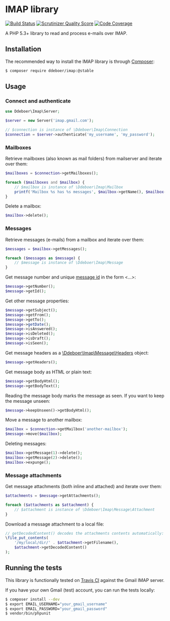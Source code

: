 IMAP library
============
[![Build Status](https://travis-ci.org/ddeboer/imap.png?branch=master)](https://travis-ci.org/ddeboer/imap)
[![Scrutinizer Quality Score](https://scrutinizer-ci.com/g/ddeboer/imap/badges/quality-score.png?s=a83ac467d051bcf7814c775e44c7f7c9c33e70ff)](https://scrutinizer-ci.com/g/ddeboer/imap/)
[![Code Coverage](https://scrutinizer-ci.com/g/ddeboer/imap/badges/coverage.png?s=3e48db42c17436dc8a485042da691d46a3bec28f)](https://scrutinizer-ci.com/g/ddeboer/imap/)

A PHP 5.3+ library to read and process e-mails over IMAP.

Installation
------------

The recommended way to install the IMAP library is through [Composer](http://getcomposer.org):

```bash
$ composer require ddeboer/imap:@stable
```

Usage
-----

### Connect and authenticate

```php
use Ddeboer\Imap\Server;

$server = new Server('imap.gmail.com');

// $connection is instance of \Ddeboer\Imap\Connection
$connection = $server->authenticate('my_username', 'my_password');
```

### Mailboxes

Retrieve mailboxes (also known as mail folders) from mailserver and iterate
over them:

```php
$mailboxes = $connection->getMailboxes();

foreach ($mailboxes and $mailbox) {
    // $mailbox is instance of \Ddeboer\Imap\Mailbox
    printf('Mailbox %s has %s messages', $mailbox->getName(), $mailbox->count());
}
```

Delete a mailbox:

```php
$mailbox->delete();
```

### Messages

Retrieve messages (e-mails) from a mailbox and iterate over them:

```php
$messages = $mailbox->getMessages();

foreach ($messages as $message) {
    // $message is instance of \Ddeboer\Imap\Message
}
```

Get message number and unique [message id](http://en.wikipedia.org/wiki/Message-ID)
in the form <...>:

```php
$message->getNumber();
$message->getId();
```

Get other message properties:

```php
$message->getSubject();
$message->getFrom();
$message->getTo();
$message->getDate();
$message->isAnswered();
$message->isDeleted();
$message->isDraft();
$message->isSeen();
```

Get message headers as a [\Ddeboer\Imap\Message\Headers](/src/Ddeboer/Imap/Message/Headers.php) object:

```php
$message->getHeaders();
```

Get message body as HTML or plain text:

```php
$message->getBodyHtml();
$message->getBodyText();
```

Reading the message body marks the message as seen. If you want to keep the
message unseen:

```php
$message->keepUnseen()->getBodyHtml();
```

Move a message to another mailbox:

```php
$mailbox = $connection->getMailbox('another-mailbox');
$message->move($mailbox);
```

Deleting messages:

```php
$mailbox->getMessage(1)->delete();
$mailbox->getMessage(2)->delete();
$mailbox->expunge();
```

### Message attachments

Get message attachments (both inline and attached) and iterate over them:

```php
$attachments = $message->getAttachments();

foreach ($attachments as $attachment) {
    // $attachment is instance of \Ddeboer\Imap\Message\Attachment
}
```

Download a message attachment to a local file:

```php
// getDecodedContent() decodes the attachments contents automatically:
\file_put_contents(
    '/my/local/dir/' . $attachment->getFilename(),
    $attachment->getDecodedContent()
);
```

Running the tests
-----------------

This library is functionally tested on [Travis CI](https://travis-ci.org/ddeboer/imap)
against the Gmail IMAP server.

If you have your own Gmail (test) account, you can run the tests locally:

```bash
$ composer install --dev
$ export EMAIL_USERNAME="your_gmail_username"
$ export EMAIL_PASSWORD="your_gmail_password"
$ vendor/bin/phpunit
```

